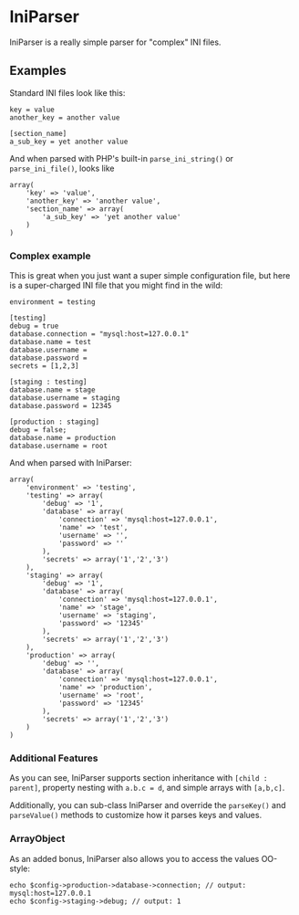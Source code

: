 # IniParser

IniParser is a really simple parser for "complex" INI files.

## Examples

Standard INI files look like this:

    key = value
    another_key = another value
    
    [section_name]
    a_sub_key = yet another value

And when parsed with PHP's built-in `parse_ini_string()` or `parse_ini_file()`, looks like

    array(
        'key' => 'value',
        'another_key' => 'another value',
        'section_name' => array(
            'a_sub_key' => 'yet another value'
        )
    )

### Complex example

This is great when you just want a super simple configuration file, but here is a super-charged INI file that you might find in the wild:

    environment = testing
    
    [testing]
    debug = true
    database.connection = "mysql:host=127.0.0.1"
    database.name = test
    database.username = 
    database.password =
    secrets = [1,2,3]
    
    [staging : testing]
    database.name = stage
    database.username = staging
    database.password = 12345
    
    [production : staging]
    debug = false;
    database.name = production
    database.username = root

And when parsed with IniParser:

    array(
        'environment' => 'testing',
        'testing' => array(
            'debug' => '1',
            'database' => array(
                'connection' => 'mysql:host=127.0.0.1',
                'name' => 'test',
                'username' => '',
                'password' => ''
            ),
            'secrets' => array('1','2','3')
        ),
        'staging' => array(
            'debug' => '1',
            'database' => array(
                'connection' => 'mysql:host=127.0.0.1',
                'name' => 'stage',
                'username' => 'staging',
                'password' => '12345'
            ),
            'secrets' => array('1','2','3')
        ),
        'production' => array(
            'debug' => '',
            'database' => array(
                'connection' => 'mysql:host=127.0.0.1',
                'name' => 'production',
                'username' => 'root',
                'password' => '12345'
            ),
            'secrets' => array('1','2','3')
        )
    )

### Additional Features

As you can see, IniParser supports section inheritance with `[child : parent]`, property nesting with `a.b.c = d`, and simple arrays with `[a,b,c]`.

Additionally, you can sub-class IniParser and override the `parseKey()` and `parseValue()` methods to customize how it parses keys and values.

### ArrayObject

As an added bonus, IniParser also allows you to access the values OO-style:

    echo $config->production->database->connection; // output: mysql:host=127.0.0.1
    echo $config->staging->debug; // output: 1

